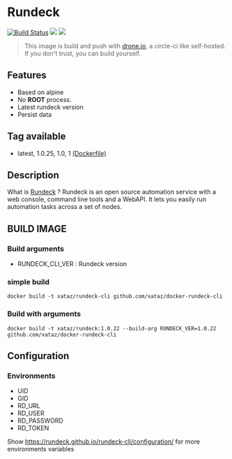 # Rundeck

[![Build Status](https://drone.xataz.net/api/badges/xataz/docker-rundeck/status.svg)](https://drone.xataz.net/xataz/docker-rundeck)
[![](https://images.microbadger.com/badges/image/xataz/rundeck.svg)](https://microbadger.com/images/xataz/rundeck "Get your own image badge on microbadger.com")
[![](https://images.microbadger.com/badges/version/xataz/rundeck.svg)](https://microbadger.com/images/xataz/rundeck "Get your own version badge on microbadger.com")

> This image is build and push with [drone.io](https://github.com/drone/drone), a circle-ci like self-hosted.
> If you don't trust, you can build yourself.

## Features
* Based on alpine
* No **ROOT** process.
* Latest rundeck version
* Persist data


## Tag available
* latest, 1.0.25, 1.0, 1 [(Dockerfile)](https://github.com/xataz/docker-rundeck-cli/blob/master/Dockerfile)


## Description
What is [Rundeck](http://rundeck.org/) ?
Rundeck is an open source automation service with a web console, command line tools and a WebAPI. It lets you easily run automation tasks across a set of nodes.


## BUILD IMAGE
### Build arguments
* RUNDECK_CLI_VER : Rundeck version

### simple build
```shell
docker build -t xataz/rundeck-cli github.com/xataz/docker-rundeck-cli
```

### Build with arguments
```shell
docker build -t xataz/rundeck:1.0.22 --build-arg RUNDECK_VER=1.0.22 github.com/xataz/docker-rundeck-cli
```

## Configuration
### Environments
* UID
* GID
* RD_URL
* RD_USER
* RD_PASSWORD
* RD_TOKEN

Show https://rundeck.github.io/rundeck-cli/configuration/ for more environments variables




